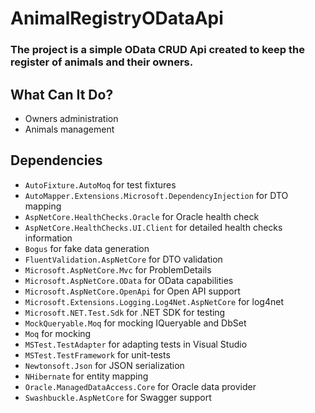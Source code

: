 # AnimalRegistryODataApi

### The project is a simple OData CRUD Api created to keep the register of animals and their owners.

## What Can It Do?
* Owners administration
* Animals management

## Dependencies
* `AutoFixture.AutoMoq` for test fixtures
* `AutoMapper.Extensions.Microsoft.DependencyInjection` for DTO mapping
* `AspNetCore.HealthChecks.Oracle` for Oracle health check
* `AspNetCore.HealthChecks.UI.Client` for detailed health checks information
* `Bogus` for fake data generation
* `FluentValidation.AspNetCore` for DTO validation
* `Microsoft.AspNetCore.Mvc` for ProblemDetails
* `Microsoft.AspNetCore.OData` for OData capabilities
* `Microsoft.AspNetCore.OpenApi` for Open API support
* `Microsoft.Extensions.Logging.Log4Net.AspNetCore` for log4net
* `Microsoft.NET.Test.Sdk` for .NET SDK for testing
* `MockQueryable.Moq` for mocking IQueryable and DbSet
* `Moq` for mocking
* `MSTest.TestAdapter` for adapting tests in Visual Studio
* `MSTest.TestFramework` for unit-tests
* `Newtonsoft.Json` for JSON serialization
* `NHibernate` for entity mapping
* `Oracle.ManagedDataAccess.Core` for Oracle data provider
* `Swashbuckle.AspNetCore` for Swagger support
